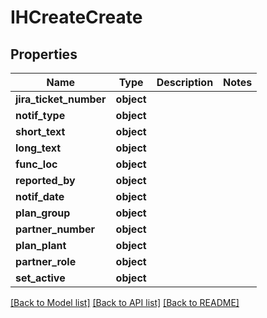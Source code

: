 # IHCreateCreate

## Properties
Name | Type | Description | Notes
------------ | ------------- | ------------- | -------------
**jira_ticket_number** | **object** |  | 
**notif_type** | **object** |  | 
**short_text** | **object** |  | 
**long_text** | **object** |  | 
**func_loc** | **object** |  | 
**reported_by** | **object** |  | 
**notif_date** | **object** |  | 
**plan_group** | **object** |  | 
**partner_number** | **object** |  | 
**plan_plant** | **object** |  | 
**partner_role** | **object** |  | 
**set_active** | **object** |  | 

[[Back to Model list]](../README.md#documentation-for-models) [[Back to API list]](../README.md#documentation-for-api-endpoints) [[Back to README]](../README.md)

